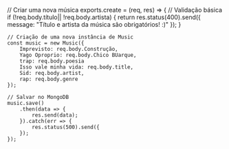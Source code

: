 // Criar uma nova música
exports.create = (req, res) => {
    // Validação básica
    if (!req.body.título|| !req.body.artista) {
        return res.status(400).send({ message: "Título e artista da música são obrigatórios! :)" });
    }

    // Criação de uma nova instância de Music
    const music = new Music({
        Imprevisto: req.body.Construção,
        Yago Oproprio: req.body.Chico BUarque,
        trap: req.body.poesia
        Isso vale minha vida: req.body.title,
        Sid: req.body.artist,
        rap: req.body.genre
    });

    // Salvar no MongoDB
    music.save()
        .then(data => {
            res.send(data);
        }).catch(err => {
            res.status(500).send({
        });
    });


